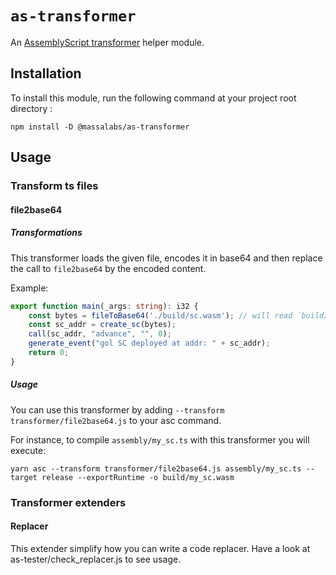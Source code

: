# `as-transformer`

An [AssemblyScript transformer](https://www.assemblyscript.org/compiler.html#transforms) helper module.

## Installation

To install this module, run the following command at your project root directory :

```shell
npm install -D @massalabs/as-transformer
```

## Usage

### Transform ts files

#### file2base64

##### Transformations

This transformer loads the given file, encodes it in base64 and then replace the call to `file2base64` by the encoded content.

Example:
```typescript
export function main(_args: string): i32 {
    const bytes = fileToBase64('./build/sc.wasm'); // will read `build/sc.wasm`, will encode it in base64 and then put the result in a string used to initialize `bytes`.
    const sc_addr = create_sc(bytes);
    call(sc_addr, "advance", "", 0);
    generate_event("gol SC deployed at addr: " + sc_addr);
    return 0;
}
```

##### Usage

You can use this transformer by adding `--transform transformer/file2base64.js` to your asc command.

For instance, to compile `assembly/my_sc.ts` with this transformer you will execute:

```shell
yarn asc --transform transformer/file2base64.js assembly/my_sc.ts --target release --exportRuntime -o build/my_sc.wasm
```

### Transformer extenders

#### Replacer

This extender simplify how you can write a code replacer. Have a look at as-tester/check_replacer.js to see usage.
